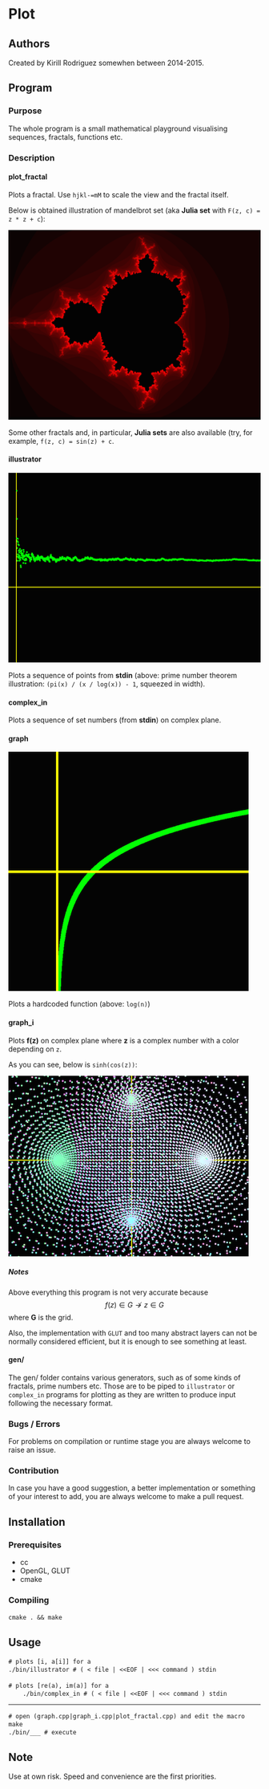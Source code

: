 # Plot

## Authors

Created by Kirill Rodriguez somewhen between 2014-2015.

## Program

### Purpose

The whole program is a small mathematical playground visualising sequences, fractals, functions etc.

### Description

#### plot_fractal

Plots a fractal. Use `hjkl-=mM` to scale the view and the fractal itself.

Below is obtained illustration of mandelbrot set (aka **Julia set** with `F(z, c) = z * z + c`):

![fractal](./screenshots/mandelbrot.png)

Some other fractals and, in particular, **Julia sets** are also available (try, for example, `f(z, c) = sin(z) + c`.

#### illustrator

![illustrator_prime_number_theorem](./screenshots/illustrator.png)

Plots a sequence of points from **stdin** (above: prime number theorem illustration: `(pi(x) / (x / log(x)) - 1`, squeezed in width).

#### complex_in

Plots a sequence of set numbers (from **stdin**) on complex plane.

#### graph

![graph](./screenshots/graph.png)

Plots a hardcoded function (above: `log(n)`)

#### graph_i

Plots **f(z)** on complex plane where **z** is a complex number with a color depending on `z`. 

As you can see, below is `sinh(cos(z))`:

![graph_i](./screenshots/graph_i.png)

##### Notes

Above everything this program is not very accurate because $$f(z) \in{G} \not\rightarrow z \in{G}$$ where **G** is the grid.

Also, the implementation with `GLUT` and too many abstract layers can not be normally considered efficient, but it is enough to see something at least.

#### gen/

The gen/ folder contains various generators, such as of some kinds of fractals, prime numbers etc. Those are to be piped to `illustrator` or `complex_in` programs for plotting as they are written to produce input following the necessary format.

### Bugs / Errors

For problems on compilation or runtime stage you are always welcome to raise an issue.

### Contribution

In case you have a good suggestion, a better implementation or something of your interest to add, you are always welcome to make a pull request.

## Installation

### Prerequisites

* cc
* OpenGL, GLUT
* cmake

### Compiling

	cmake . && make

## Usage

	# plots [i, a[i]] for a
	./bin/illustrator # ( < file | <<EOF | <<< command ) stdin
	
	# plots [re(a), im(a)] for a
		./bin/complex_in # ( < file | <<EOF | <<< command ) stdin
	
----

	# open (graph.cpp|graph_i.cpp|plot_fractal.cpp) and edit the macro
	make
	./bin/___ # execute

## Note

Use at own risk. Speed and convenience are the first priorities.